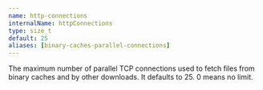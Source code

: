 ```yaml
---
name: http-connections
internalName: httpConnections
type: size_t
default: 25
aliases: [binary-caches-parallel-connections]
---
```

The maximum number of parallel TCP connections used to fetch
files from binary caches and by other downloads. It defaults
to 25. 0 means no limit.
